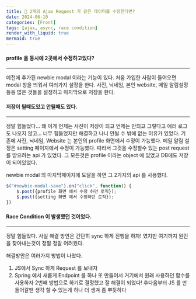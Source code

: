 ```yaml
---
title: 🏸 2개의 Ajax Request 가 같은 데이터를 수정한다면?
date: 2024-06-10
categories: [Front]
tags: [ajax, async, race condition]
render_with_liquid: true
mermaid: true
---
```

#### profile 을 동시에 2곳에서 수정하고있다?
---
예전에 추가된 newbie modal 이라는 기능이 있다. 처음 가입한 사람이 들어오면 modal 창을 띄워서 여러가지 설정을 한다. 사진, 닉네임, 본인 website, 메일 알림설정 등등 많은 것들을 설정하고 마지막으로 저장을 한다.

#### 저장이 될때도있고 안될때도 있다.
---
정말 힘들었다... 왜 이게 언제는 사진이 저장이 되고 언제는 안되고 그렇다고 에러 로그도 나오지 않고... 너무 힘들었지만 해결하고 나니 안될 수 밖에 없는 이유가 있었다.
기존에 사진, 닉네임, Website 는 본인의 profile 화면에서 수정이 가능했다.
메일 알림 설정은 setting 페이지에서 수정이 가능했다. 따라서 그것을 수정할수 있는 post request를 받으려는 api 가 있었다. 
그 모든것은 profile 이라는 object 에 있었고 DB에도 저장이 되어있었다.

newbie modal 의 마지막페이지에 도달을 하면 그 2가지의 api 를 사용했다.
```js
$("#newbie-modal-save").on("click", function() {
	$.post({profile 화면 에서 수정 하던 로직});
	$.post({setting 화면 에서 수정하던 로직});
})
```

#### Race Condition 이 발생했던 것이었다.
---
정말 힘들었다. 사실 해결 방안은 간단히 sync 하게 진행을 하자! 였지만 여기까지 원인을 찾아내는것이 정말 정말 어려웠다. 

해결방안은 여러가지 방법이 나왔다.
1. JS에서 Sync 하게 Request 를 보내자
2. Spring 에서 새롭게 Endpoint 를 하나 또 만들어서 거기에서 원래 사용하던 함수를 사용하자
2번째 방법으로 하기로 결정했고 잘 해결이 되었다!
후다음부터 JS 를 만들어갈땐 생각 할 수 있는게 하나 더 생겨 좀 뿌듯하다